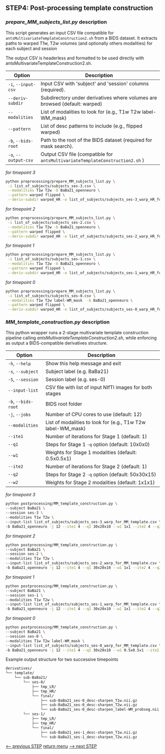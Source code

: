 ## STEP4: Post-processing template construction

### _prepare_MM_subjects_list.py_ description

This script generates an input CSV file compatible for `antsMultivariateTemplateConstruction2.sh` from a BIDS dataset.
It extracts paths to warped T1w, T2w volumes (and optionally others modalities) for each subject and session

The output CSV is headerless and formatted to be used directly with antsMultivariateTemplateConstruction2.sh.

| Option               | Description                                                                   |
|----------------------|-------------------------------------------------------------------------------|
| `-i`, `--input-csv`  | Input CSV with 'subject' and 'session' columns (required).                    |
| `--deriv-subdir`     | Subdirectory under derivatives where volumes are browsed (default: warped)    |
| `--modalities`       | List of modalities to look for (e.g., T1w T2w label-WM_mask)                  |
| `--pattern`          | List of desc patterns to include (e.g., flipped warped)                       |
| `-b`, `--bids-root`  | Path to the root of the BIDS dataset (required for mask search).              |
| `-o`, `--output-csv` | Output CSV file (compatible for `antsMultivariateTemplateConstruction2.sh` )  |

_for timepoint 3_
```bash
python preprocessing/prepare_MM_subjects_list.py \
 -i list_of_subjects/subjects_ses-3.csv \
 --modalities T1w T2w -b BaBa21_openneuro \
 --pattern warped flipped \
 --deriv-subdir warped_HR -o list_of_subjects/subjects_ses-3_warp_HR_for_MM_template.csv
```
_for timepoint 2_
```bash
python preprocessing/prepare_MM_subjects_list.py \
 -i list_of_subjects/subjects_ses-2.csv \
 --modalities T1w T2w -b BaBa21_openneuro \
 --pattern warped flipped \
 --deriv-subdir warped_HR -o list_of_subjects/subjects_ses-2_warp_HR_for_MM_template.csv
```
_for timepoint 1_
```bash
python preprocessing/prepare_MM_subjects_list.py \
 -i list_of_subjects/subjects_ses-1.csv \
 --modalities T1w T2w -b BaBa21_openneuro \
 --pattern warped flipped \
 --deriv-subdir warped_HR -o list_of_subjects/subjects_ses-1_warp_HR_for_MM_template.csv
```
_for timepoint 0_
```bash
python preprocessing/prepare_MM_subjects_list.py \
 -i list_of_subjects/subjects_ses-0.csv \
 --modalities T1w T2w label-WM_mask  -b BaBa21_openneuro \
 --pattern warped flipped \
 --deriv-subdir warped_HR -o list_of_subjects/subjects_ses-0_warp_HR_for_MM_template.csv
```

### _MM_template_construction.py_ description
This python wrapper runs a 2-stage multivariate template construction pipeline calling _antsMultivariateTemplateConstruction2.sh_, while enforcing as output a BIDS-compatible derivatives structure.

| Option              | Description                                                   |
| ------------------- |---------------------------------------------------------------|
| `-h`, `--help`      | Show this help message and exit                               |
| `-s`, `--subject`   | Subject label (e.g. BaBa21)                                   |
| `-S`, `--session`   | Session label (e.g. ses-0)                                    |
| `--input-list`      | CSV file with list of input NIfTI images for both stages      |
| `-b`, `--bids-root` | BIDS root folder                                              |
| `-j`, `--jobs`      | Number of CPU cores to use (default: 12)                      |
| `--modalities`      | List of modalities to look for (e.g., T1w T2w label-WM_mask)  |
| `--ite1`            | Number of iterations for Stage 1 (default: 1)                 |
| `--q1`              | Steps for Stage 1 `-q` option (default: 10x0x0)               |
| `--w1`              | Weights for Stage 1 modalities (default: 0.5x0.5x1)           |
| `--ite2`            | Number of iterations for Stage 2 (default: 1)                 |
| `--q2`              | Steps for Stage 2 `-q` option (default: 50x30x15)             |
| `--w2`              | Weights for Stage 2 modalities (default: 1x1x1)               |

_for timepoint 3_
```bash
python postprocessing/MM_template_construction.py \
--subject BaBa21 \
--session ses-3 \
--modalities T1w T2w \ 
--input-list list_of_subjects/subjects_ses-3_warp_for_MM_template.csv \
-b BaBa21_openneuro -j 12 --ite1 4 --q1 30x20x10 --w1 1x1 --ite2 4 --q2 50x30x15 --w2 1x1
```

_for timepoint 2_
```bash
python postprocessing/MM_template_construction.py \
--subject BaBa21 \
--session ses-2 \
--modalities T1w T2w \ 
--input-list list_of_subjects/subjects_ses-2_warp_for_MM_template.csv \
-b BaBa21_openneuro -j 12 --ite1 4 --q1 30x20x10 --w1 1x1 --ite2 4 --q2 50x30x15 --w2 1x1
```

_for timepoint 1_
```bash
python postprocessing/MM_template_construction.py \
--subject BaBa21 \
--session ses-1 \
--modalities T1w T2w \ 
--input-list list_of_subjects/subjects_ses-1_warp_for_MM_template.csv \
-b BaBa21_openneuro -j 12 --ite1 4 --q1 30x20x10 --w1 1x1 --ite2 4 --q2 50x30x15 --w2 1x1
```

_for timepoint 0_
```bash
python postprocessing/MM_template_construction.py \
--subject BaBa21 \
--session ses-0 \
--modalities T1w T2w label-WM_mask \ 
--input-list list_of_subjects/subjects_ses-0_warp_for_MM_template.csv \
-b BaBa21_openneuro -j 12 --ite1 4 --q1 30x20x10 --w1 0.5x0.5x1 --ite2 4 --q2 50x30x15 --w2 1x1x1
```

Example output structure for two successive timepoints
```bash
derivatives/
└── template/
    └── sub-BaBa21/
        └── ses-0/
            ├── tmp_LR/
            ├── tmp_HR/
            └── final/
                ├── sub-BaBa21_ses-0_desc-sharpen_T1w.nii.gz
                ├── sub-BaBa21_ses-0_desc-sharpen_T2w.nii.gz
                └── sub-BaBa21_ses-0_desc-sharpen_label-WM_probseg.nii.gz
        └── ses-1/
            ├── tmp_LR/
            ├── tmp_HR/
            └── final/
                ├── sub-BaBa21_ses-1_desc-sharpen_T1w.nii.gz
                └── sub-BaBa21_ses-1_desc-sharpen_T2w.nii.gz
```

[<-- previous STEP](../preprocessing/denoise_realign.md) [return menu](../pipeline3D.md) [--> next STEP](generate_TPM.md)